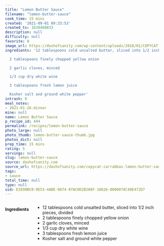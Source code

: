 ```yaml
---
title: "Lemon Butter Sauce"
filename: "lemon-butter-sauce"
cook_time: 15 mins
created: '2021-09-01 09:33:53'
created_ts: 1630488833
description: null
difficulty: null
favorite: 0
image_url: https://dashofsanity.com/wp-content/uploads/2018/01/COPYCAT-CARRABBAS-LEMON-BUTTER-SAUCE.png
ingredients: '12 tablespoons cold unsalted butter, sliced into 1/2 inch pieces, divided

  2 tablespoons finely chopped yellow onion

  2 garlic cloves, minced

  1/3 cup dry white wine

  3 tablespoons fresh lemon juice

  Kosher salt and ground white pepper'
intrash: 0
meal_notes:
- 2021-01-26-dinner
mine: null
name: Lemon Butter Sauce
p_recipe_id: 444
permalink: /recipes/lemon-butter-sauce
photo_large: null
photo_thumb: lemon-butter-sauce-thumb.jpg
photos_dict: null
prep_time: 15 mins
rating: 5
servings: null
slug: lemon-butter-sauce
source: dashofsanity.com
source_url: https://dashofsanity.com/copycat-carrabbas-lemon-butter-sauce/
tags:
- sauce
total_time: null
type: null
uid: E2E90BC0-9E53-4ABE-9A74-07AC0D2B286F-10626-0000074C49E472D7
---
```

<div class="large-8 medium-7 columns" id="writeup">	</div><!-- #writeup -->
</div><!-- #row-one -->
<div class="row" id="row-two">	<div class="medium-4 small-5 columns" id="ingredients"><h4>Ingredients</h4><div class="box box-ingredients content"><ul>
<li>12 tablespoons cold unsalted butter, sliced into 1/2 inch pieces, divided</li>
<li>2 tablespoons finely chopped yellow onion</li>
<li>2 garlic cloves, minced</li>
<li>1/3 cup dry white wine</li>
<li>3 tablespoons fresh lemon juice</li>
<li>Kosher salt and ground white pepper</li>
</ul>
</div>	</div>	<div class="medium-6 small-7 columns" id="directions">	</div>